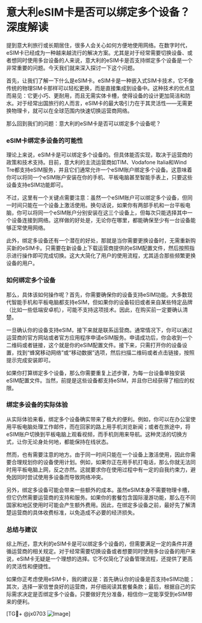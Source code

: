 # 意大利eSIM卡是否可以绑定多个设备？深度解读

提到意大利旅行或长期居住，很多人会关心如何方便地使用网络。在数字时代，eSIM卡已经成为一种越来越流行的解决方案。尤其是对于经常需要切换设备、或者想同时使用多台设备的人来说，意大利的eSIM卡是否支持绑定多个设备是一个非常重要的问题。今天我们就来深入探讨一下这个问题。

首先，让我们了解一下什么是eSIM卡。eSIM卡是一种嵌入式SIM卡技术，它不像传统的物理SIM卡那样可以轻松更换，而是直接集成到设备中。这种技术的优点显而易见：它更小巧、更耐用，而且无需实体卡槽，使得设备的设计更加简洁和防水。对于经常出国旅行的人而言，eSIM卡的最大吸引力在于其灵活性——无需更换物理卡，就可以在全球范围内快速切换运营商网络。

那么回到我们的问题：意大利的eSIM卡是否可以绑定多个设备呢？

### eSIM卡绑定多设备的可能性

理论上来说，eSIM卡是可以绑定多个设备的。但具体能否实现，取决于运营商的政策和技术支持。目前，意大利的主流运营商如TIM、Vodafone Italia和Wind Tre都支持eSIM服务，并且它们通常允许一个eSIM账户绑定多个设备。这意味着你可以将同一个eSIM账户安装在你的手机、平板电脑甚至智能手表上，只要这些设备支持eSIM功能即可。

不过，这里有一个关键点需要注意：虽然一个eSIM账户可以绑定多个设备，但同一时间只能在一个设备上激活使用。换句话说，如果你有两部手机和一台平板电脑，你可以将同一个eSIM账户分别安装在这三个设备上，但每次只能选择其中一个设备连接到网络。这样做的好处是，无论你在哪里，都能确保至少有一台设备能够正常使用网络。

此外，绑定多设备还有一个潜在的好处，那就是当你需要更换设备时，无需重新购买新的eSIM卡。只需要在新设备上下载运营商提供的eSIM配置文件，然后按照指示进行操作即可完成切换。这大大简化了用户的使用流程，尤其适合那些频繁更换设备的用户。

### 如何绑定多个设备

那么，具体该如何操作呢？首先，你需要确保你的设备支持eSIM功能。大多数现代智能手机和平板电脑都支持eSIM，但如果你的设备较旧或者来自某些特定品牌（比如一些低端安卓机），可能不支持这项技术。因此，在购买前一定要确认清楚。

一旦确认你的设备支持eSIM，接下来就是联系运营商。通常情况下，你可以通过运营商的官方网站或者官方应用程序申请eSIM服务。申请成功后，你会收到一个二维码或者链接，这个就是你的eSIM配置文件。接下来，只需打开你的设备设置，找到“蜂窝移动网络”或“移动数据”选项，然后扫描二维码或者点击链接，按照提示完成安装即可。

如果你打算绑定多个设备，那么你需要重复上述步骤，为每一台设备单独安装eSIM配置文件。当然，前提是这些设备都支持eSIM，并且你已经获得了相应的权限。

### 绑定多设备的实际体验

从实际体验来看，绑定多个设备确实带来了极大的便利。例如，你可以在办公室使用平板电脑处理工作邮件，而在回家的路上用手机浏览新闻；或者在旅途中，将eSIM账户切换到平板电脑上观看视频，而手机则用来导航。这种灵活的切换方式，让你无论身处何地，都能保持在线状态。

然而，也有需要注意的地方。由于同一时间只能在一个设备上激活使用，因此你需要合理规划你的设备使用计划。例如，如果你正在用手机打电话，那么你就无法同时用平板电脑上网，反之亦然。这就要求你在使用过程中有一定的自我约束力，避免因同时尝试使用多设备而导致网络冲突。

另外，绑定多设备可能会带来一些额外的成本。虽然eSIM本身不需要物理卡槽，但它仍然需要运营商的支持和服务。如果你的套餐包含国际漫游功能，那么在不同国家和地区使用时可能会产生额外费用。因此，在绑定多设备之前，最好先了解清楚运营商的具体收费标准，以免造成不必要的经济损失。

### 总结与建议

综上所述，意大利的eSIM卡是可以绑定多个设备的，但需要满足一定的条件并遵循运营商的相关规定。对于经常需要切换设备或者想要同时使用多台设备的用户来说，eSIM卡无疑是一个理想的选择。它不仅简化了设备管理流程，还提供了更高的灵活性和便捷性。

如果你正考虑使用eSIM卡，我的建议是：首先确认你的设备是否支持eSIM功能；其次，选择一家信誉良好的运营商，并仔细阅读其套餐条款；最后，根据自己的实际需求决定是否绑定多个设备。只要做好充分准备，相信你一定能享受到eSIM带来的便利。

[TG💪+ @jx0703 ![Image](https://github.com/user-attachments/assets/dbca1d08-cadb-493c-b0ec-ad6f7a83f270)]